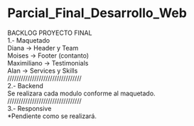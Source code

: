 # Parcial_Final_Desarrollo_Web <br>
BACKLOG PROYECTO FINAL <br>
1.- Maquetado <br>
Diana -> Header y Team <br>
Moises -> Footer (contanto) <br>
Maximiliano -> Testimonials <br>
Alan -> Services y Skills <br>
///////////////////////////////// <br>
2.- Backend <br>
Se realizara cada modulo conforme al maquetado. <br>
///////////////////////////////// <br>
3.- Responsive <br>
*Pendiente como se realizará. 